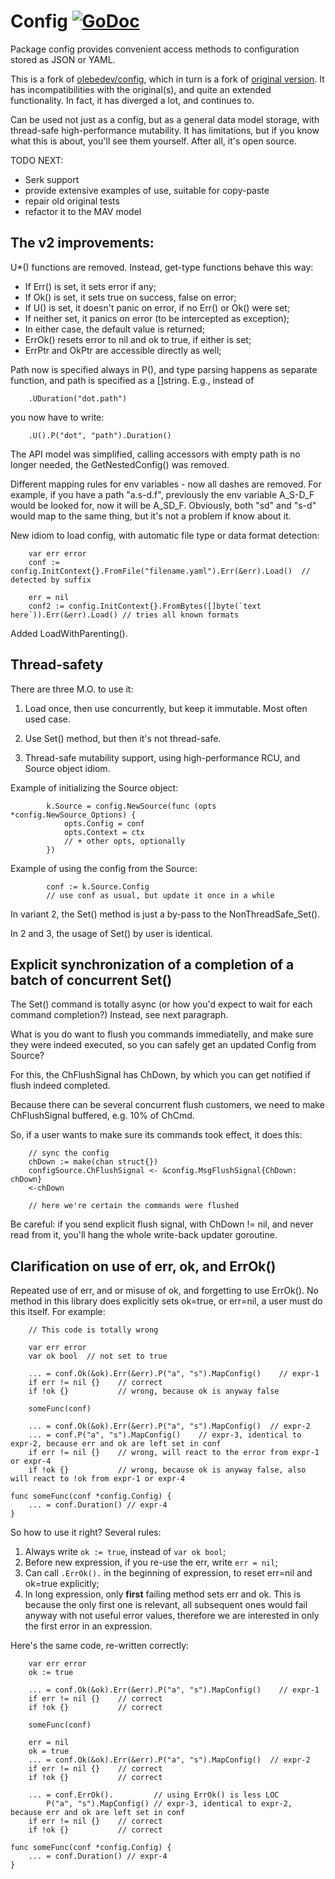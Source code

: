 # Config [![GoDoc](https://godoc.org/github.com/rusriver/config?status.png)](https://godoc.org/github.com/rusriver/config)

Package config provides convenient access methods to configuration
stored as JSON or YAML.

This is a fork of [olebedev/config](https://github.com/olebedev/config),
which in turn is a fork of [original version](https://github.com/moraes/config).
It has incompatibilities with the original(s), and quite an extended functionality.
In fact, it has diverged a lot, and continues to.

Can be used not just as a config, but as a general data model storage, with
thread-safe high-performance mutability. It has limitations, but if you know
what this is about, you'll see them yourself. After all, it's open source.

TODO NEXT:

- Serk support
- provide extensive examples of use, suitable for copy-paste
- repair old original tests
- refactor it to the MAV model

## The v2 improvements:

U*() functions are removed. Instead, get-type functions behave this way:

- If Err() is set, it sets error if any;
- If Ok() is set, it sets true on success, false on error;
- If U() is set, it doesn't panic on error, if no Err() or Ok() were set;
- If neither set, it panics on error (to be intercepted as exception);
- In either case, the default value is returned;
- ErrOk() resets error to nil and ok to true, if either is set;
- ErrPtr and OkPtr are accessible directly as well;

Path now is specified always in P(), and type parsing happens as separate function,
and path is specified as a []string. E.g., instead of

```
    .UDuration("dot.path")
```

you now have to write:

```
    .U().P("dot", "path").Duration()
```

The API model was simplified, calling accessors with empty path is no longer needed,
the GetNestedConfig() was removed.

Different mapping rules for env variables - now all dashes are removed. For example,
if you have a path "a.s-d.f", previously the env variable A_S-D_F would be looked for,
now it will be A_SD_F. Obviously, both "sd" and "s-d" would map to the same thing,
but it's not a problem if know about it.

New idiom to load config, with automatic file type or data format detection:

```
    var err error
    conf := config.InitContext{}.FromFile("filename.yaml").Err(&err).Load()  // detected by suffix

    err = nil
    conf2 := config.InitContext{}.FromBytes([]byte(`text here`)).Err(&err).Load() // tries all known formats
```

Added LoadWithParenting().

## Thread-safety

There are three M.O. to use it:

1) Load once, then use concurrently, but keep it immutable. Most often used case.

2) Use Set() method, but then it's not thread-safe.

3) Thread-safe mutability support, using high-performance RCU, and Source object idiom.

Example of initializing the Source object:

```
        k.Source = config.NewSource(func (opts *config.NewSource_Options) {
            opts.Config = conf
            opts.Context = ctx
            // + other opts, optionally
        })
```

Example of using the config from the Source:

```
        conf := k.Source.Config
        // use conf as usual, but update it once in a while
```

In variant 2, the Set() method is just a by-pass to the NonThreadSafe_Set().

In 2 and 3, the usage of Set() by user is identical.

## Explicit synchronization of a completion of a batch of concurrent Set()

The Set() command is totally async (or how you'd expect to wait for each command completion?)
Instead, see next paragraph.
        
What is you do want to flush you commands immediatelly, and make sure they were indeed
executed, so you can safely get an updated Config from Source?

For this, the ChFlushSignal has ChDown, by which you can get notified if flush indeed
completed.

Because there can be several concurrent flush customers, we need to make ChFlushSignal
buffered, e.g. 10% of ChCmd.

So, if a user wants to make sure its commands took effect, it does this:

```
	// sync the config
	chDown := make(chan struct{})
	configSource.ChFlushSignal <- &config.MsgFlushSignal{ChDown: chDown}
	<-chDown
	
	// here we're certain the commands were flushed
```

Be careful: if you send explicit flush signal, with ChDown != nil, and never read from it,
you'll hang the whole write-back updater goroutine.

## Clarification on use of err, ok, and ErrOk()

Repeated use of err, and or misuse of ok, and forgetting to use ErrOk(). No method in this
library does explicitly sets ok=true, or err=nil, a user must do this itself. For example:

```
    // This code is totally wrong

    var err error
    var ok bool  // not set to true

    ... = conf.Ok(&ok).Err(&err).P("a", "s").MapConfig()    // expr-1
    if err != nil {}    // correct
    if !ok {}           // wrong, because ok is anyway false

    someFunc(conf)

    ... = conf.Ok(&ok).Err(&err).P("a", "s").MapConfig()  // expr-2
    ... = conf.P("a", "s").MapConfig()    // expr-3, identical to expr-2, because err and ok are left set in conf
    if err != nil {}    // wrong, will react to the error from expr-1 or expr-4
    if !ok {}           // wrong, because ok is anyway false, also will react to !ok from expr-1 or expr-4

func someFunc(conf *config.Config) {
    ... = conf.Duration() // expr-4
}
```

So how to use it right? Several rules:

1) Always write `ok := true`, instead of `var ok bool`;
2) Before new expression, if you re-use the err, write `err = nil`;
3) Can call `.ErrOk().` in the beginning of expression, to reset err=nil and ok=true explicitly;
4) In long expression, only __first__ failing method sets err and ok. This is because the only first one is relevant, all subsequent ones would fail anyway with not useful error values, therefore we are interested in only the first error in an expression.

Here's the same code, re-written correctly:

```
    var err error
    ok := true

    ... = conf.Ok(&ok).Err(&err).P("a", "s").MapConfig()    // expr-1
    if err != nil {}    // correct
    if !ok {}           // correct

    someFunc(conf)

    err = nil
    ok = true
    ... = conf.Ok(&ok).Err(&err).P("a", "s").MapConfig()  // expr-2
    if err != nil {}    // correct
    if !ok {}           // correct

    ... = conf.ErrOk().         // using ErrOk() is less LOC
        P("a", "s").MapConfig() // expr-3, identical to expr-2, because err and ok are left set in conf
    if err != nil {}    // correct
    if !ok {}           // correct

func someFunc(conf *config.Config) {
    ... = conf.Duration() // expr-4
}
```
